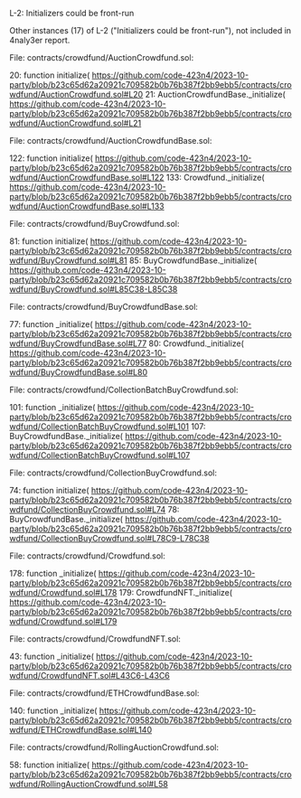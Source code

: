 L-2: Initializers could be front-run

Other instances (17) of L-2 ("Initializers could be front-run"), not included in 4naly3er report.


File: contracts/crowdfund/AuctionCrowdfund.sol:

20:     function initialize(
https://github.com/code-423n4/2023-10-party/blob/b23c65d62a20921c709582b0b76b387f2bb9ebb5/contracts/crowdfund/AuctionCrowdfund.sol#L20
21:         AuctionCrowdfundBase._initialize(
https://github.com/code-423n4/2023-10-party/blob/b23c65d62a20921c709582b0b76b387f2bb9ebb5/contracts/crowdfund/AuctionCrowdfund.sol#L21


File: contracts/crowdfund/AuctionCrowdfundBase.sol:

122:     function initialize(
https://github.com/code-423n4/2023-10-party/blob/b23c65d62a20921c709582b0b76b387f2bb9ebb5/contracts/crowdfund/AuctionCrowdfundBase.sol#L122
133:         Crowdfund._initialize(
https://github.com/code-423n4/2023-10-party/blob/b23c65d62a20921c709582b0b76b387f2bb9ebb5/contracts/crowdfund/AuctionCrowdfundBase.sol#L133


File: contracts/crowdfund/BuyCrowdfund.sol:

81: function initialize(
https://github.com/code-423n4/2023-10-party/blob/b23c65d62a20921c709582b0b76b387f2bb9ebb5/contracts/crowdfund/BuyCrowdfund.sol#L81
85: BuyCrowdfundBase._initialize(
https://github.com/code-423n4/2023-10-party/blob/b23c65d62a20921c709582b0b76b387f2bb9ebb5/contracts/crowdfund/BuyCrowdfund.sol#L85C38-L85C38


File: contracts/crowdfund/BuyCrowdfundBase.sol:

77: function _initialize(
https://github.com/code-423n4/2023-10-party/blob/b23c65d62a20921c709582b0b76b387f2bb9ebb5/contracts/crowdfund/BuyCrowdfundBase.sol#L77
80: Crowdfund._initialize(
https://github.com/code-423n4/2023-10-party/blob/b23c65d62a20921c709582b0b76b387f2bb9ebb5/contracts/crowdfund/BuyCrowdfundBase.sol#L80


File: contracts/crowdfund/CollectionBatchBuyCrowdfund.sol:

101: function _initialize(
https://github.com/code-423n4/2023-10-party/blob/b23c65d62a20921c709582b0b76b387f2bb9ebb5/contracts/crowdfund/CollectionBatchBuyCrowdfund.sol#L101
107: BuyCrowdfundBase._initialize(
https://github.com/code-423n4/2023-10-party/blob/b23c65d62a20921c709582b0b76b387f2bb9ebb5/contracts/crowdfund/CollectionBatchBuyCrowdfund.sol#L107


File: contracts/crowdfund/CollectionBuyCrowdfund.sol:

74: function initialize(
https://github.com/code-423n4/2023-10-party/blob/b23c65d62a20921c709582b0b76b387f2bb9ebb5/contracts/crowdfund/CollectionBuyCrowdfund.sol#L74
78: BuyCrowdfundBase._initialize(
https://github.com/code-423n4/2023-10-party/blob/b23c65d62a20921c709582b0b76b387f2bb9ebb5/contracts/crowdfund/CollectionBuyCrowdfund.sol#L78C9-L78C38


File: contracts/crowdfund/Crowdfund.sol:

178: function _initialize(
https://github.com/code-423n4/2023-10-party/blob/b23c65d62a20921c709582b0b76b387f2bb9ebb5/contracts/crowdfund/Crowdfund.sol#L178
179: CrowdfundNFT._initialize(
https://github.com/code-423n4/2023-10-party/blob/b23c65d62a20921c709582b0b76b387f2bb9ebb5/contracts/crowdfund/Crowdfund.sol#L179


File: contracts/crowdfund/CrowdfundNFT.sol:

43: function _initialize(
https://github.com/code-423n4/2023-10-party/blob/b23c65d62a20921c709582b0b76b387f2bb9ebb5/contracts/crowdfund/CrowdfundNFT.sol#L43C6-L43C6


File: contracts/crowdfund/ETHCrowdfundBase.sol:

140: function _initialize(
https://github.com/code-423n4/2023-10-party/blob/b23c65d62a20921c709582b0b76b387f2bb9ebb5/contracts/crowdfund/ETHCrowdfundBase.sol#L140


File: contracts/crowdfund/RollingAuctionCrowdfund.sol:

58: function initialize(
https://github.com/code-423n4/2023-10-party/blob/b23c65d62a20921c709582b0b76b387f2bb9ebb5/contracts/crowdfund/RollingAuctionCrowdfund.sol#L58